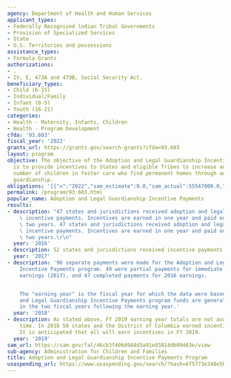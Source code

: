 ```yaml
---
agency: Department of Health and Human Services
applicant_types:
- Federally Recognized lndian Tribal Governments
- Provision of Specialized Services
- State
- U.S. Territories and possessions
assistance_types:
- Formula Grants
authorizations:
- .
- IV, E, 473A and 479B, Social Security Act.
beneficiary_types:
- Child (6-15)
- Individual/Family
- Infant (0-5)
- Youth (16-21)
categories:
- Health - Maternity, Infants, Children
- Health - Program Development
cfda: '93.603'
fiscal_year: '2022'
grants_url: https://grants.gov/search-grants?cfda=93.603
layout: program
objective: The objective of the Adoption and Legal Guardianship Incentives program
  is to provide incentives to States and eligible Tribes to increase annually the
  number of children in foster care who find permanent homes through adoption or legal
  guardianship.
obligations: '[{"x":"2022","sam_estimate":0.0,"sam_actual":55547000.0,"usa_spending_actual":47471792.94},{"x":"2023","sam_estimate":117992262.0,"sam_actual":0.0,"usa_spending_actual":36027249.95999999},{"x":"2024","sam_estimate":75000000.0,"sam_actual":0.0,"usa_spending_actual":52870081.94}]'
permalink: /program/93.603.html
popular_name: Adoption and Legal Guardianship Incentive Payments
results:
- description: "47 states and jurisdictions received adoption and legal guardianship\
    \ incentive payments. Incentives are earned in one year and paid out in the following\
    \ two years. 47 states and jurisdictions received adoption and legal guardianship\
    \ incentive payments. Incentives are earned in one year and paid out in the following\
    \ two years.\r\n"
  year: '2016'
- description: 52 states and jurisdictions received incentive payments.
  year: '2017'
- description: '96 separate payments were made for the Adoption and Legal Guardianship
    Incentive Payments program. 49 were partial payments for immediate prior-year
    earnings (2017), and 47 completed payments for 2016 earnings.


    The "earning year" is the fiscal year for which the data were based. Adoption
    and Legal Guardianship Incentive Payments program funds are generally awarded
    in the two fiscal years following the earning year.'
  year: '2018'
- description: As stated above, FY 2019 earning year totals are not available at this
    time. In 2018 50 states and the District of Columbia earned incentive payments.
    It is anticipated that all will earn incentives in FY 2019.
  year: '2019'
sam_url: https://sam.gov/fal/46cb3f406d984d3a91e03814db09463e/view
sub-agency: Administration for Children and Families
title: Adoption and Legal Guardianship Incentive Payments Program
usaspending_url: https://www.usaspending.gov/search/?hash=6f5773e348e5bf8867894a372aef0ea8
---
```


